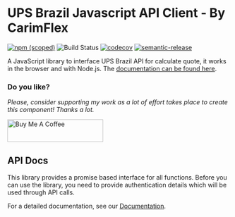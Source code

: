 # UPS Brazil Javascript API Client - By CarimFlex

[![npm (scoped)](https://img.shields.io/npm/v/@carimflex/ups-brazil-js.svg)](https://www.npmjs.com/package/@carimflex/ups-brazil-js)
![Build Status](https://github.com/1carimflex/ups-brazil-js/workflows/Test,%20build%20and%20deploy/badge.svg)
[![codecov](https://codecov.io/gh/1carimflex/ups-brazil-js/branch/master/graph/badge.svg)](https://codecov.io/gh/1carimflex/ups-brazil-js)
[![semantic-release](https://img.shields.io/badge/%20%20%F0%9F%93%A6%F0%9F%9A%80-semantic--release-e10079.svg)](https://github.com/semantic-release/semantic-release)

A JavaScript library to interface UPS Brazil API for calculate quote, it works in the browser and with Node.js. The [documentation can be found here](./DOCS).

### Do you like?
*Please, consider supporting my work as a lot of effort takes place to create this component! Thanks a lot.*

<a href="https://www.buymeacoffee.com/jonycelio" target="_blank"><img src="https://cdn.buymeacoffee.com/buttons/default-yellow.png" alt="Buy Me A Coffee" style="height: 51px !important;width: 217px !important;" ></a>

## API Docs

This library provides a promise based interface for all functions. Before you
can use the library, you need to provide authentication details which will be
used through API calls.

For a detailed documentation, see our [Documentation](./DOCS.md).